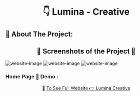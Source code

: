<h1 align="center"> 👇 Lumina - Creative </h1>

<h2>📄 About The Project:</h2>
<h2 align="center">📸 Screenshots of the Project 📸</h2>
<img src="https://i.imgur.com/Qw5LXnC.png" alt="website-image">
<img src="https://i.imgur.com/ydRFEne.png" alt="website-image">
<img src="https://i.imgur.com/mpDCdJ9.png" alt="website-image">

<h3> Home Page 🏡 Demo :</h3>
<div align="center">🎁 <a href="https://ahmedmido75.github.io/lumina-creative/">To See Full Website 👉 Lumina Creative </a></div>

